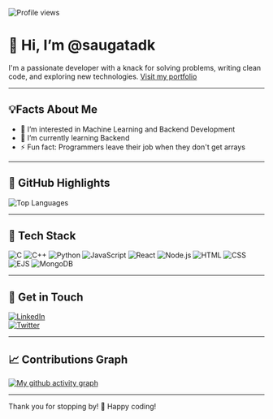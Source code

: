 ![Profile views](https://komarev.com/ghpvc/?username=saugatadk&color=blue&style=flat-square)
# 👋 Hi, I’m @saugatadk
I'm a passionate developer with a knack for solving problems, writing clean code, and exploring new technologies.
[Visit my portfolio](https://porfolio-topaz.vercel.app/)

---

## 💡**Facts About Me**  
- 👀 I’m interested in Machine Learning and Backend Development
- 🌱 I’m currently learning Backend
- ⚡ Fun fact: Programmers leave their job when they don't get arrays

---

## 🌟 **GitHub Highlights**  
![Top Languages](https://github-readme-stats.vercel.app/api/top-langs/?username=saugatadk&layout=compact&theme=radical)

---

## 🚀 **Tech Stack**  
![C](https://img.shields.io/badge/C-00599C?style=flat-square&logo=c&logoColor=white)
![C++](https://img.shields.io/badge/C++-00599C?style=flat-square&logo=cplusplus&logoColor=white)
![Python](https://img.shields.io/badge/Python-3776AB?style=flat-square&logo=python&logoColor=white)
![JavaScript](https://img.shields.io/badge/JavaScript-F7DF1E?style=flat-square&logo=javascript&logoColor=black)
![React](https://img.shields.io/badge/React-20232A?style=flat-square&logo=react&logoColor=61DAFB)
![Node.js](https://img.shields.io/badge/Node.js-43853D?style=flat-square&logo=node.js&logoColor=white)
![HTML](https://img.shields.io/badge/HTML5-E34F26?style=flat-square&logo=html5&logoColor=white)
![CSS](https://img.shields.io/badge/CSS3-1572B6?style=flat-square&logo=css3&logoColor=white)
![EJS](https://img.shields.io/badge/EJS-99CCFF?style=flat-square&logo=javascript&logoColor=black)
![MongoDB](https://img.shields.io/badge/MongoDB-47A248?style=flat-square&logo=mongodb&logoColor=white)

---

## 💬 **Get in Touch** 
[![LinkedIn](https://img.shields.io/badge/-LinkedIn-blue?style=flat-square&logo=Linkedin&logoColor=white)](https://www.linkedin.com/in/saugat-adhikari-2b57b12a8/)  
[![Twitter](https://img.shields.io/badge/-X-1DA1F2?style=flat-square&logo=x&logoColor=white)](https://x.com/whoissaugat) 

---

## 📈 **Contributions Graph**  

[![My github activity graph](https://github-readme-activity-graph.vercel.app/graph?username=saugatadk&theme=dracula)](https://github.com/ashutosh00710/github-readme-activity-graph)

---

Thank you for stopping by! 💖 Happy coding!
<!---
saugatadk/saugatadk is a ✨ special ✨ repository because its `README.md` (this file) appears on your GitHub profile.
You can click the Preview link to take a look at your changes.
--->
